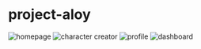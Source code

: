 # project-aloy

![homepage](assets/img/homepage.jpg)
![character creator](assets/img/character%20creator.jpg)
![profile](assets/img/profile.jpg)
![dashboard](assets/img/dashboard.jpg)
